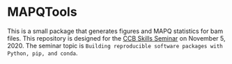 # MAPQTools

This is a small package that generates figures and MAPQ statistics for bam files.
This repository is designed for the [CCB Skills Seminar](https://ccbskillssem.github.io/) on November 5, 2020.
The seminar topic is ``Building reproducible software packages with Python, pip, and conda``.
